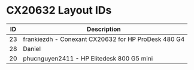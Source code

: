# CX20632 Layout IDs

| ID | Description |
|---|---|
| 23 | frankiezdh - Conexant CX20632 for HP ProDesk 480 G4 |
| 28 | Daniel |
| 20 | phucnguyen2411 - HP Elitedesk 800 G5 mini |
